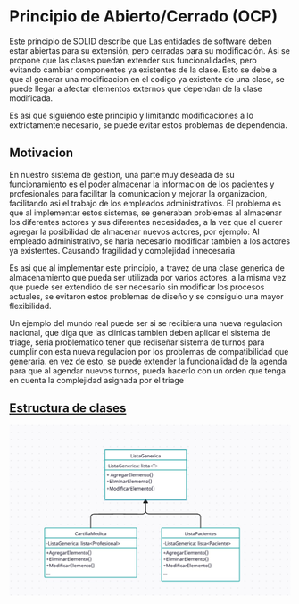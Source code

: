 # Principio de Abierto/Cerrado (OCP)

Este principio de SOLID describe que Las entidades de software deben estar abiertas para su extensión, pero cerradas para su modificación. 
Asi se propone que las clases puedan extender sus funcionalidades, pero evitando cambiar componentes ya existentes de la clase. Esto se debe a que al generar una modificacion en el codigo ya existente de una clase, se puede llegar a afectar elementos externos que dependan de la clase modificada.

Es asi que siguiendo este principio y limitando modificaciones a lo extrictamente necesario, se puede evitar estos problemas de dependencia.

## Motivacion

En nuestro sistema de gestion, una parte muy deseada de su funcionamiento es el poder almacenar la informacion de los pacientes y profesionales para facilitar la comunicacion y mejorar la organizacion, facilitando asi el trabajo de los empleados administrativos.
El problema es que al implementar estos sistemas, se generaban problemas al almacenar los diferentes actores y sus diferentes necesidades, a la vez que al querer agregar la posibilidad de almacenar nuevos actores, por ejemplo: Al empleado administrativo, se haria necesario modificar tambien a los actores ya existentes. Causando fragilidad y complejidad innecesaria

Es asi que al implementar este principio, a travez de una clase generica de almacenamiento que pueda ser utilizada por varios actores, a la misma vez que puede ser extendido de ser necesario sin modificar los procesos actuales, se evitaron estos problemas de diseño y se consiguio una mayor flexibilidad.

Un ejemplo del mundo real puede ser si se recibiera una nueva regulacion nacional, que diga que las clinicas tambien deben aplicar el sistema de triage, seria problematico tener que rediseñar sistema de turnos para cumplir con esta nueva regulacion por los problemas de compatibilidad que generaria. en vez de esto, se puede extender la funcionalidad de la agenda para que al agendar nuevos turnos, pueda hacerlo con un orden que tenga en cuenta la complejidad asignada por el triage

## [Estructura de clases](https://drive.google.com/file/d/1jhaZail_2bhfJRw1NmI3P6acRKbnH8Qr/view?usp=drive_link)

![Diagrama de clases OCP](../Imagenes/ocp.jpeg)